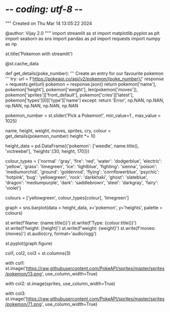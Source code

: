 # -*- coding: utf-8 -*-
"""
Created on Thu Mar 14 13:05:22 2024

@author: Vijay 2.0
"""
import streamlit as st
import matplotlib.pyplot as plt
import seaborn as sns
import pandas as pd
import requests
import numpy as np



st.title('Pokemon with streamlit')


@st.cache_data

def get_details(poke_number):
    ''' Create an entry for our favourite pokemon '''
    try:
        url = f'https://pokeapi.co/api/v2/pokemon/{poke_number}/'
        response = requests.get(url)
        pokemon = response.json()
        return pokemon['name'], pokemon['height'], pokemon['weight'], len(pokemon['moves']), pokemon['sprites']['front_default'], pokemon['cries']['latest'], pokemon['types'][0]['type']['name']
    except:
        return 'Error', np.NAN, np.NAN, np.NAN, np.NAN, np.NAN, np.NAN


pokemon_number = st.slider('Pick a Pokemon!', min_value=1
                           , max_value = 1025)

name, height, weight, moves, sprites, cry, colour = get_details(pokemon_number)
height *= 10

height_data = pd.DataFrame({'pokemon': ['weedle', name.title(), 'victreebel'],
               'heights':[30, height, 170]})

colour_types = {'normal' :'gray',
                'fire': 'red',
                'water': 'dodgerblue',
                'electric': 'yellow',
                'grass': 'limegreen',
                'ice': 'lightblue',
                'fighting': 'sienna',
                'poison': 'mediumorchid',
                'ground': 'goldenrod',
                'flying': 'cornflowerblue',
                'psychic': 'hotpink',
                'bug': 'yellowgreen',
                'rock': 'darkkhaki',
                'ghost': 'slateblue',
                'dragon': 'mediumpurple',
                'dark': 'saddlebrown',
                'steel': 'darkgray',
                'fairy': 'violet'}


colours = ['yellowgreen', colour_types[colour], 'limegreen']

graph = sns.barplot(data = height_data,
                    x='pokemon',
                    y='heights',
                    palette = colours)

st.write(f'Name: {name.title()}')
st.write(f'Type: {colour.title()}')
st.write(f'height: {height}')
st.write(f'weight: {weight}')
st.write(f'moves: {moves}')
st.audio(cry, format='audio/ogg')

st.pyplot(graph.figure)


col1, col2, col3 = st.columns(3)

with col1:
   st.image('https://raw.githubusercontent.com/PokeAPI/sprites/master/sprites/pokemon/13.png', use_column_width=True)

with col2:
   st.image(sprites, use_column_width=True)

with col3:
   st.image('https://raw.githubusercontent.com/PokeAPI/sprites/master/sprites/pokemon/71.png', use_column_width=True)
